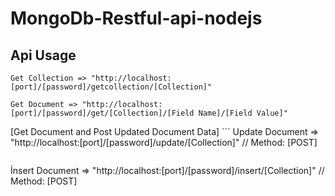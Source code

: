 # MongoDb-Restful-api-nodejs
## Api Usage 
```
Get Collection => "http://localhost:[port]/[password]/getcollection/[Collection]"
```
```
Get Document => "http://localhost:[port]/[password]/get/[Collection]/[Field Name]/[Field Value]"
```
[Get Document and Post Updated Document Data] ```
    Update Document => "http://localhost:[port]/[password]/update/[Collection]" // Method: [POST]
```
```
İnsert Document => "http://localhost:[port]/[password]/insert/[Collection]" // Method: [POST]
```